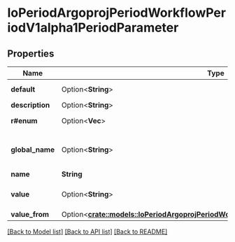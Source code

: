 # IoPeriodArgoprojPeriodWorkflowPeriodV1alpha1PeriodParameter

## Properties

Name | Type | Description | Notes
------------ | ------------- | ------------- | -------------
**default** | Option<**String**> | Default is the default value to use for an input parameter if a value was not supplied | [optional]
**description** | Option<**String**> | Description is the parameter description | [optional]
**r#enum** | Option<**Vec<String>**> | Enum holds a list of string values to choose from, for the actual value of the parameter | [optional]
**global_name** | Option<**String**> | GlobalName exports an output parameter to the global scope, making it available as '{{io.argoproj.workflow.v1alpha1.outputs.parameters.XXXX}} and in workflow.status.outputs.parameters | [optional]
**name** | **String** | Name is the parameter name | 
**value** | Option<**String**> | Value is the literal value to use for the parameter. If specified in the context of an input parameter, the value takes precedence over any passed values | [optional]
**value_from** | Option<[**crate::models::IoPeriodArgoprojPeriodWorkflowPeriodV1alpha1PeriodValueFrom**](io.argoproj.workflow.v1alpha1.ValueFrom.md)> |  | [optional]

[[Back to Model list]](../README.md#documentation-for-models) [[Back to API list]](../README.md#documentation-for-api-endpoints) [[Back to README]](../README.md)


